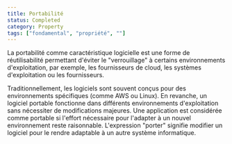 ```yaml
---
title: Portabilité
status: Completed
category: Property
tags: ["fondamental", "propriété", ""]
---
```


La portabilité comme caractéristique logicielle est une forme de réutilisabilité permettant d'éviter le "verrouillage" à certains environnements d'exploitation,
par exemple, les fournisseurs de cloud, les systèmes d'exploitation ou les fournisseurs.

Traditionnellement, les logiciels sont souvent conçus pour des environnements spécifiques (comme AWS ou Linux).
En revanche, un logiciel portable fonctionne dans différents environnements d'exploitation sans nécessiter de modifications majeures.
Une application est considérée comme portable si l'effort nécessaire pour l'adapter à un nouvel environnement reste raisonnable.
L'expression "porter" signifie modifier un logiciel pour le rendre adaptable à un autre système informatique.
